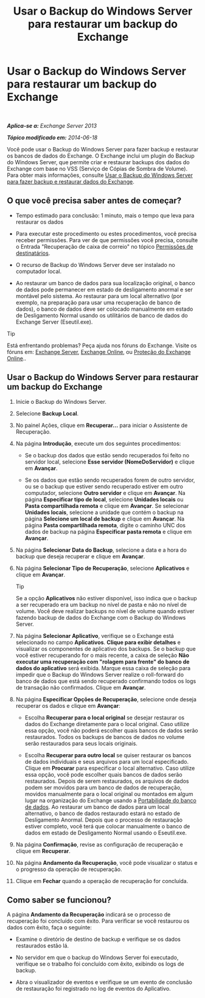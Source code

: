 ﻿---
title: 'Usar o Backup do Windows Server para restaurar um backup do Exchange'
TOCTitle: Usar o Backup do Windows Server para restaurar um backup do Exchange
ms:assetid: 2d0f31dc-eb32-451a-8852-591269026506
ms:mtpsurl: https://technet.microsoft.com/pt-br/library/Dd876864(v=EXCHG.150)
ms:contentKeyID: 50485252
ms.date: 05/22/2018
mtps_version: v=EXCHG.150
ms.translationtype: MT
---

# Usar o Backup do Windows Server para restaurar um backup do Exchange

 

_**Aplica-se a:** Exchange Server 2013_

_**Tópico modificado em:** 2014-06-18_

Você pode usar o Backup do Windows Server para fazer backup e restaurar os bancos de dados do Exchange. O Exchange inclui um plugin do Backup do Windows Server, que permite criar e restaurar backups dos dados do Exchange com base no VSS (Serviço de Cópias de Sombra de Volume). Para obter mais informações, consulte [Usar o Backup do Windows Server para fazer backup e restaurar dados do Exchange](using-windows-server-backup-to-back-up-and-restore-exchange-data-exchange-2013-help.md).

## O que você precisa saber antes de começar?

  - Tempo estimado para conclusão: 1 minuto, mais o tempo que leva para restaurar os dados

  - Para executar este procedimento ou estes procedimentos, você precisa receber permissões. Para ver de que permissões você precisa, consulte o Entrada "Recuperação de caixa de correio" no tópico [Permissões de destinatários](recipients-permissions-exchange-2013-help.md).

  - O recurso de Backup do Windows Server deve ser instalado no computador local.

  - Ao restaurar um banco de dados para sua localização original, o banco de dados pode permanecer em estado de desligamento anormal e ser montável pelo sistema. Ao restaurar para um local alternativo (por exemplo, na preparação para usar uma recuperação de banco de dados), o banco de dados deve ser colocado manualmente em estado de Desligamento Normal usando os utilitários de banco de dados do Exchange Server (Eseutil.exe).


> [!TIP]
> Está enfrentando problemas? Peça ajuda nos fóruns do Exchange. Visite os fóruns em: <A href="https://go.microsoft.com/fwlink/p/?linkid=60612">Exchange Server</A>, <A href="https://go.microsoft.com/fwlink/p/?linkid=267542">Exchange Online</A>, ou <A href="https://go.microsoft.com/fwlink/p/?linkid=285351">Proteção do Exchange Online</A>..



## Usar o Backup do Windows Server para restaurar um backup do Exchange

1.  Inicie o Backup do Windows Server.

2.  Selecione **Backup Local**.

3.  No painel Ações, clique em **Recuperar...** para iniciar o Assistente de Recuperação.

4.  Na página **Introdução**, execute um dos seguintes procedimentos:
    
      - Se o backup dos dados que estão sendo recuperados foi feito no servidor local, selecione **Esse servidor (NomeDoServidor)** e clique em **Avançar**.
    
      - Se os dados que estão sendo recuperados forem de outro servidor, ou se o backup que estiver sendo recuperado estiver em outro computador, selecione **Outro servidor** e clique em **Avançar**. Na página **Especificar tipo de local**, selecione **Unidades locais** ou **Pasta compartilhada remota** e clique em **Avançar**. Se selecionar **Unidades locais**, selecione a unidade que contém o backup na página **Selecione um local de backup** e clique em **Avançar**. Na página **Pasta compartilhada remota**, digite o caminho UNC dos dados de backup na página **Especificar pasta remota** e clique em **Avançar**.

5.  Na página **Selecionar Data do Backup**, selecione a data e a hora do backup que deseja recuperar e clique em **Avançar**.

6.  Na página **Selecionar Tipo de Recuperação**, selecione **Aplicativos** e clique em **Avançar**.
    

    > [!TIP]
    > Se a opção <STRONG>Aplicativos</STRONG> não estiver disponível, isso indica que o backup a ser recuperado era um backup no nível de pasta e não no nível de volume. Você deve realizar backups no nível de volume quando estiver fazendo backup de dados do Exchange com o Backup do Windows Server.



7.  Na página **Selecionar Aplicativo**, verifique se o Exchange está selecionado no campo **Aplicativos**. **Clique para exibir detalhes** e visualizar os componentes de aplicativo dos backups. Se o backup que você estiver recuperando for o mais recente, a caixa de seleção **Não executar uma recuperação com "rolagem para frente" do banco de dados do aplicativo** será exibida. Marque essa caixa de seleção para impedir que o Backup do Windows Server realize o roll-forward do banco de dados que está sendo recuperado confirmando todos os logs de transação não confirmados. Clique em **Avançar**.

8.  Na página **Especificar Opções de Recuperação**, selecione onde deseja recuperar os dados e clique em **Avançar**:
    
      - Escolha **Recuperar para o local original** se desejar restaurar os dados do Exchange diretamente para o local original. Caso utilize essa opção, você não poderá escolher quais bancos de dados serão restaurados. Todos os backups de bancos de dados no volume serão restaurados para seus locais originais.
    
      - Escolha **Recuperar para outro local** se quiser restaurar os bancos de dados individuais e seus arquivos para um local especificado. Clique em **Procurar** para especificar o local alternativo. Caso utilize essa opção, você pode escolher quais bancos de dados serão restaurados. Depois de serem restaurados, os arquivos de dados podem ser movidos para um banco de dados de recuperação, movidos manualmente para o local original ou montados em algum lugar na organização do Exchange usando a [Portabilidade do banco de dados](database-portability-exchange-2013-help.md). Ao restaurar um banco de dados para um local alternativo, o banco de dados restaurado estará no estado de Desligamento Anormal. Depois que o processo de restauração estiver completo, você terá que colocar manualmente o banco de dados em estado de Desligamento Normal usando o Eseutil.exe.

9.  Na página **Confirmação**, revise as configuração de recuperação e clique em **Recuperar**.

10. Na página **Andamento da Recuperação**, você pode visualizar o status e o progresso da operação de recuperação.

11. Clique em **Fechar** quando a operação de recuperação for concluída.

## Como saber se funcionou?

A página **Andamento da Recuperação** indicará se o processo de recuperação foi concluído com êxito. Para verificar se você restaurou os dados com êxito, faça o seguinte:

  - Examine o diretório de destino de backup e verifique se os dados restaurados estão lá.

  - No servidor em que o backup do Windows Server foi executado, verifique se o trabalho foi concluído com êxito, exibindo os logs de backup.

  - Abra o visualizador de eventos e verifique se um evento de conclusão de restauração foi registrado no log de eventos do Aplicativo.

